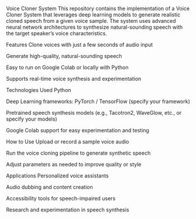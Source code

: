 Voice Cloner System
This repository contains the implementation of a Voice Cloner System that leverages deep learning models to generate realistic cloned speech from a given voice sample. The system uses advanced neural network architectures to synthesize natural-sounding speech with the target speaker’s voice characteristics.

Features
Clone voices with just a few seconds of audio input

Generate high-quality, natural-sounding speech

Easy to run on Google Colab or locally with Python

Supports real-time voice synthesis and experimentation

Technologies Used
Python

Deep Learning frameworks: PyTorch / TensorFlow (specify your framework)

Pretrained speech synthesis models (e.g., Tacotron2, WaveGlow, etc., or specify your models)

Google Colab support for easy experimentation and testing

How to Use
Upload or record a sample voice audio

Run the voice cloning pipeline to generate synthetic speech

Adjust parameters as needed to improve quality or style

Applications
Personalized voice assistants

Audio dubbing and content creation

Accessibility tools for speech-impaired users

Research and experimentation in speech synthesis
